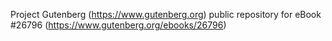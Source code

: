 Project Gutenberg (https://www.gutenberg.org) public repository for eBook #26796 (https://www.gutenberg.org/ebooks/26796)
